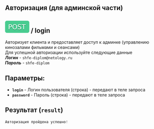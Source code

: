## Авторизация (для админской части)

## ![POST](img/post.svg) / login

Авторизует клиента и предоставляет доступ к админке (управлению кинозалами фильмами и сеансами)  
Для успешной авторизации используйте следующие данные  
**_Логин_** - `shfe-diplom@netology.ru`  
**_Пароль_** - `shfe-diplom`

## Параметры:

- **`login`** - Логин пользователя (строка) - передают в теле запроса
- **`password`** - Пароль (строка)  - передают в теле запроса


## Результат (`result`)

```javascript 
Авторизация пройдена успешно!
```
